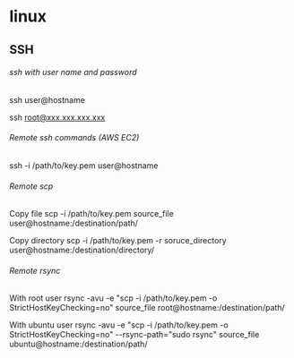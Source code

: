 # linux

## SSH

###### ssh with user name and password

ssh user@hostname

ssh root@xxx.xxx.xxx.xxx

###### Remote ssh commands (AWS EC2)
ssh -i /path/to/key.pem user@hostname

###### Remote scp

Copy file
scp -i /path/to/key.pem source_file user@hostname:/destination/path/

Copy directory
scp -i /path/to/key.pem -r soruce_directory user@hostname:/destination/directory/

###### Remote rsync

With root user
rsync -avu -e "scp -i /path/to/key.pem -o StrictHostKeyChecking=no" source_file root@hostname:/destination/path/

With ubuntu user
rsync -avu -e "scp -i /path/to/key.pem -o StrictHostKeyChecking=no" --rsync-path="sudo rsync" source_file ubuntu@hostname:/destination/path/

